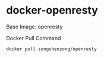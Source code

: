 # docker-openresty

Base Image: openresty

Docker Pull Command

```bash
docker pull songshenzong/openresty
```
